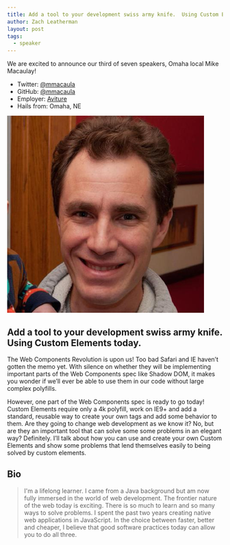 ```yaml
---
title: Add a tool to your development swiss army knife.  Using Custom Elements today—Mike Macaulay
author: Zach Leatherman
layout: post
tags:
  - speaker
---
```


We are excited to announce our third of seven speakers, Omaha local Mike Macaulay!

* Twitter: [@mmacaula](https://twitter.com/mmacaula)
* GitHub: [@mmacaula](https://github.com/mmacaula)
* Employer: [Aviture](http://aviture.us.com/)
* Hails from: Omaha, NE

<img src="/assets/img/speakers/speaker-mmacaula-large.jpg" alt="Photo of Mike Macaulay" class="avatar-inline">

## Add a tool to your development swiss army knife.  Using Custom Elements today.

The Web Components Revolution is upon us!  Too bad Safari and IE haven’t gotten the memo yet.  With silence on whether they will be implementing important parts of the Web Components spec like Shadow DOM, it makes you wonder if we’ll ever be able to use them in our code without large complex polyfills.  

However, one part of the Web Components spec is ready to go today!  Custom Elements require only a 4k polyfill, work on IE9+ and add a standard, reusable way to create your own tags and add some behavior to them.  Are they going to change web development as we know it?  No, but are they an important tool that can solve some some problems in an elegant way?  Definitely.  I’ll talk about how you can use and create your own Custom Elements and show some problems that lend themselves easily to being solved by custom elements.

## Bio

> I'm a lifelong learner. I came from a Java background but am now fully immersed in the world of web development. The frontier nature of the web today is exciting. There is so much to learn and so many ways to solve problems. I spent the past two years creating native web applications in JavaScript. In the choice between faster, better and cheaper, I believe that good software practices today can allow you to do all three.